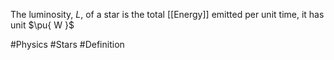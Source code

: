 The luminosity, $L$, of a star is the total [[Energy]] emitted per unit time, it has unit $\pu{ W }$

#Physics #Stars #Definition
